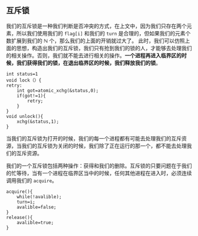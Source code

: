 ## 互斥锁
我们的互斥锁是一种我们判断是否冲突的方式，在上文中，因为我们只存在两个元素，所以我们使用我们的 `flag[i]` 和我们的 `turn` 是合理的，但如果我们的元素个数扩展到我们的 $\mathbb{N}$ 个，那么我们的上面的开销就过大了。
此时，我们可以仿照上面的思想，构造出我们的互斥锁，我们只有抢到我们的锁的人，才能够去处理我们的相关操作。否则，我们就不能去进行相关的操作。**一个进程再进入临界区的时候，我们获得我们的锁，在退出临界区的时候，我们释放我们的锁**。
```
int status=1
void lock（）{
retry:
	int got=atomic_xchg(&status,0);
	if(got!=1){
		retry;
	}
}
void unlock(){
	xchg(&status,1);
}
```

当我们的互斥锁为打开的时候，我们的每一个进程都有可能去处理我们的互斥资源，当我们的互斥锁为关闭的时候，我们除了正在运行的那一个，都不能去处理我们的互斥资源。

我们的一个互斥锁包括两种操作：获得和我们的删除。互斥锁的只要问题在于我们的忙等待，当有一个进程在临界区当中的时候，任何其他进程在进入时，必须连续调用我们的 `acquire`。
```text
acquire(){
	while(!avalible);
	turn=i;
	avalible=false;
}
release(){
	avalible=true;
}
```

